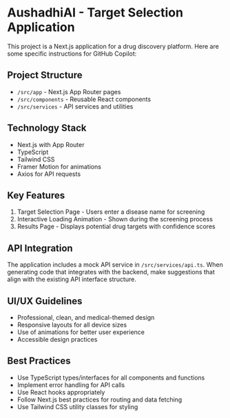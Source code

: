 <!-- Use this file to provide workspace-specific custom instructions to Copilot. For more details, visit https://code.visualstudio.com/docs/copilot/copilot-customization#_use-a-githubcopilotinstructionsmd-file -->

# AushadhiAI - Target Selection Application

This project is a Next.js application for a drug discovery platform. Here are some specific instructions for GitHub Copilot:

## Project Structure

- `/src/app` - Next.js App Router pages
- `/src/components` - Reusable React components 
- `/src/services` - API services and utilities

## Technology Stack

- Next.js with App Router
- TypeScript
- Tailwind CSS
- Framer Motion for animations
- Axios for API requests

## Key Features

1. Target Selection Page - Users enter a disease name for screening
2. Interactive Loading Animation - Shown during the screening process
3. Results Page - Displays potential drug targets with confidence scores

## API Integration

The application includes a mock API service in `/src/services/api.ts`. When generating code that integrates with the backend, make suggestions that align with the existing API interface structure.

## UI/UX Guidelines

- Professional, clean, and medical-themed design
- Responsive layouts for all device sizes
- Use of animations for better user experience
- Accessible design practices

## Best Practices

- Use TypeScript types/interfaces for all components and functions
- Implement error handling for API calls
- Use React hooks appropriately
- Follow Next.js best practices for routing and data fetching
- Use Tailwind CSS utility classes for styling
